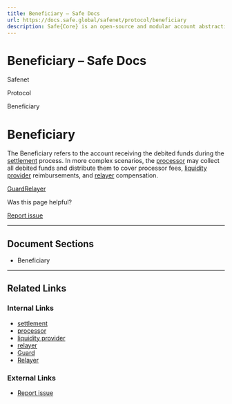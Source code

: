 ```yaml
---
title: Beneficiary – Safe Docs
url: https://docs.safe.global/safenet/protocol/beneficiary
description: Safe{Core} is an open-source and modular account abstraction stack. Learn about its features and how to use it.
---
```


# Beneficiary – Safe Docs

Safenet

Protocol

Beneficiary

# Beneficiary

The Beneficiary refers to the account receiving the debited funds during the [settlement](/safenet/concepts/settlement) process.
In more complex scenarios, the [processor](/safenet/core-components/processor) may collect all debited funds and distribute them to cover processor fees, [liquidity provider](/safenet/core-components/liquidity-provider) reimbursements, and [relayer](/safenet/protocol/relayer) compensation.

[Guard](/safenet/protocol/guard "Guard")[Relayer](/safenet/protocol/relayer "Relayer")

Was this page helpful?

[Report issue](https://github.com/safe-global/safe-docs/issues/new?assignees=&labels=nextra-feedback&projects=&template=nextra-feedback.yml&title=%5BFeedback%5D+)

---

## Document Sections

- Beneficiary

---

## Related Links

### Internal Links

- [settlement](https://docs.safe.global/safenet/concepts/settlement)
- [processor](https://docs.safe.global/safenet/core-components/processor)
- [liquidity provider](https://docs.safe.global/safenet/core-components/liquidity-provider)
- [relayer](https://docs.safe.global/safenet/protocol/relayer)
- [Guard](https://docs.safe.global/safenet/protocol/guard)
- [Relayer](https://docs.safe.global/safenet/protocol/relayer)

### External Links

- [Report issue](https://github.com/safe-global/safe-docs/issues/new?assignees=&labels=nextra-feedback&projects=&template=nextra-feedback.yml&title=%5BFeedback%5D+)
